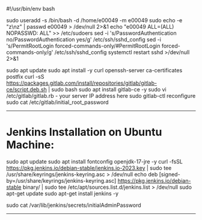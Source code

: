 #!/usr/bin/env bash

sudo useradd -s /bin/bash -d /home/e00049 -m e00049
sudo echo -e "z\nz" | passwd e00049 > /dev/null 2>&1
echo "e00049 ALL=(ALL)      NOPASSWD: ALL" >> /etc/sudoers
sed -i 's/PasswordAuthentication no/PasswordAuthentication yes/g' /etc/ssh/sshd_config
sed -i 's/PermitRootLogin forced-commands-only/#PermitRootLogin forced-commands-only/g' /etc/ssh/sshd_config
systemctl restart sshd >/dev/null 2>&1

sudo apt update
sudo apt install -y curl openssh-server ca-certificates postfix
curl -sS https://packages.gitlab.com/install/repositories/gitlab/gitlab-ce/script.deb.sh | sudo bash
sudo apt install gitlab-ce -y
sudo vi /etc/gitlab/gitlab.rb - your server IP address here
sudo gitlab-ctl reconfigure
sudo cat /etc/gitlab/initial_root_password

-----------------------------------------------------------------

# Jenkins Installation on Ubuntu Machine:

sudo apt update
sudo apt install fontconfig openjdk-17-jre -y
curl -fsSL https://pkg.jenkins.io/debian-stable/jenkins.io-2023.key | sudo tee /usr/share/keyrings/jenkins-keyring.asc > /dev/null
echo deb [signed-by=/usr/share/keyrings/jenkins-keyring.asc] https://pkg.jenkins.io/debian-stable binary/ | sudo tee /etc/apt/sources.list.d/jenkins.list > /dev/null
sudo apt-get update 
sudo apt-get install jenkins -y 

sudo cat /var/lib/jenkins/secrets/initialAdminPassword

-----------------------------------------------------------------------

